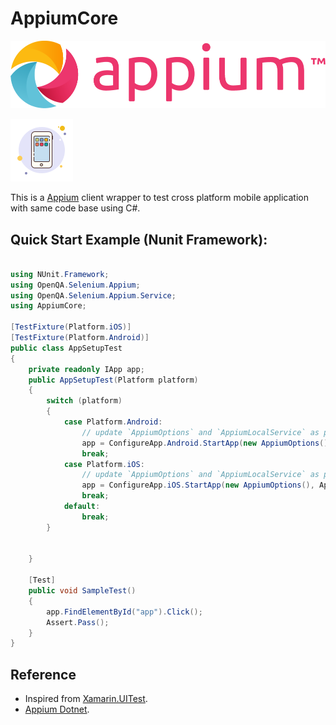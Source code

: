 # AppiumCore

![Appium](appium-logo-horiz.png)
      
![AppiumCore](icon.png)

This is a [Appium](https://appium.io/docs/en/latest/) client wrapper to test cross platform mobile application with same code base using C#.


## Quick Start Example (Nunit Framework):

```C#

using NUnit.Framework;
using OpenQA.Selenium.Appium;
using OpenQA.Selenium.Appium.Service;
using AppiumCore;

[TestFixture(Platform.iOS)]
[TestFixture(Platform.Android)]
public class AppSetupTest
{
    private readonly IApp app;
    public AppSetupTest(Platform platform)
    {
        switch (platform)
        {
            case Platform.Android:
                // update `AppiumOptions` and `AppiumLocalService` as per you requirment.
                app = ConfigureApp.Android.StartApp(new AppiumOptions(), AppiumLocalService.BuildDefaultService());
                break;
            case Platform.iOS:
                // update `AppiumOptions` and `AppiumLocalService` as per you requirment.
                app = ConfigureApp.iOS.StartApp(new AppiumOptions(), AppiumLocalService.BuildDefaultService());
                break;
            default:
                break;
        }


    }

    [Test]
    public void SampleTest()
    {
        app.FindElementById("app").Click();
        Assert.Pass();
    }
}

```

## Reference
- Inspired from [Xamarin.UITest](https://learn.microsoft.com/en-us/appcenter/test-cloud/frameworks/uitest/).
- [Appium Dotnet](https://appium.io/docs/en/latest/quickstart/test-dotnet/).